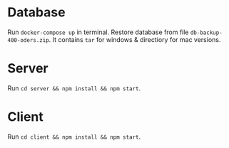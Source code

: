 # Database
Run `docker-compose up` in terminal.
Restore database from file `db-backup-400-oders.zip`. It contains `tar` for windows & directiory for mac versions.

# Server
Run `cd server && npm install && npm start`.

# Client
Run `cd client && npm install && npm start`.